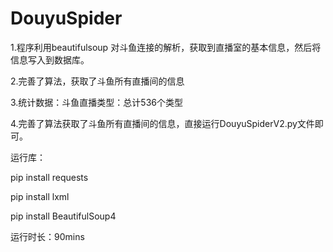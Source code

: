 # DouyuSpider
1.程序利用beautifulsoup 对斗鱼连接的解析，获取到直播室的基本信息，然后将信息写入到数据库。

2.完善了算法，获取了斗鱼所有直播间的信息

3.统计数据：斗鱼直播类型：总计536个类型

4.完善了算法获取了斗鱼所有直播间的信息，直接运行DouyuSpiderV2.py文件即可。





运行库：

pip install requests

pip install lxml

pip install BeautifulSoup4


运行时长：90mins

